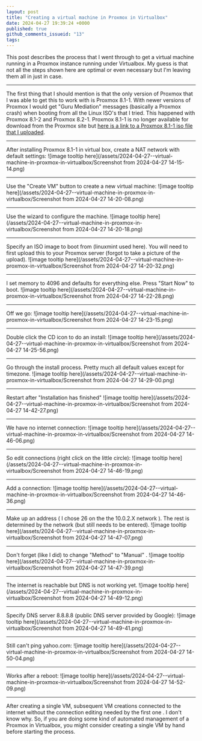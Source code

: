```yaml
---
layout: post
title: "Creating a virtual machine in Proxmox in Virtualbox"
date: 2024-04-27 19:39:24 +0000
published: true
github_comments_issueid: "13"
tags:
---
```


This post describes the process that I went through to get a virtual machine running in a Proxmox instance running under Virtualbox.  My guess is that not all the steps shown here are optimal or even necessary but I'm leaving them all in just in case.

---------

The first thing that I should mention is that the only version of Proxmox that I was able to get this to work with is Proxmox 8.1-1.   With newer versions of Proxmox I would get "Guru Mediation" messages (basically a Proxmox crash) when booting from all the Linux ISO's that I tried.   This happened with Proxmox 8.1-2 and Proxmox 8.2-1.    Proxmox 8.1-1 is no longer available for download from the Proxmox site but [here is a link to a Proxmox 8.1-1 iso file that I uploaded](https://www.dropbox.com/scl/fi/cbvdqo0vb138dqtr1jwu4/proxmox-ve_8.1-1.iso?rlkey=crvhod61ez88cekuygj7ksjre&st=8w61lmxw&dl=0).

---------
After installing Proxmox 8.1-1 in virtual box, create a NAT network with default settings:
![image tooltip here](/assets/2024-04-27--virtual-machine-in-proxmox-in-virtualbox/Screenshot from 2024-04-27 14-15-14.png)

---------
Use the "Create VM" button to create a new virtual machine:
![image tooltip here](/assets/2024-04-27--virtual-machine-in-proxmox-in-virtualbox/Screenshot from 2024-04-27 14-20-08.png)

---------
Use the wizard to configure the machine.
![image tooltip here](/assets/2024-04-27--virtual-machine-in-proxmox-in-virtualbox/Screenshot from 2024-04-27 14-20-18.png)

---------
Specify an ISO image to boot from (linuxmint used here).    You will need to first upload this to your Proxmox server (forgot to take a picture of the upload).
![image tooltip here](/assets/2024-04-27--virtual-machine-in-proxmox-in-virtualbox/Screenshot from 2024-04-27 14-20-32.png)

---------
I set memory to 4096 and defaults for everything else.  Press "Start Now" to boot.
![image tooltip here](/assets/2024-04-27--virtual-machine-in-proxmox-in-virtualbox/Screenshot from 2024-04-27 14-22-28.png)

---------
Off we go:
![image tooltip here](/assets/2024-04-27--virtual-machine-in-proxmox-in-virtualbox/Screenshot from 2024-04-27 14-23-15.png)

---------
Double click the CD icon to do an install:
![image tooltip here](/assets/2024-04-27--virtual-machine-in-proxmox-in-virtualbox/Screenshot from 2024-04-27 14-25-56.png)

---------
Go through the install process.  Pretty much all default values except for timezone.
![image tooltip here](/assets/2024-04-27--virtual-machine-in-proxmox-in-virtualbox/Screenshot from 2024-04-27 14-29-00.png)

---------
Restart after "Installation has finished"
![image tooltip here](/assets/2024-04-27--virtual-machine-in-proxmox-in-virtualbox/Screenshot from 2024-04-27 14-42-27.png)

---------
We have no internet connection:
![image tooltip here](/assets/2024-04-27--virtual-machine-in-proxmox-in-virtualbox/Screenshot from 2024-04-27 14-46-06.png)

---------
So edit connections (right click on the little circle):
![image tooltip here](/assets/2024-04-27--virtual-machine-in-proxmox-in-virtualbox/Screenshot from 2024-04-27 14-46-19.png)

---------
Add a connection:
![image tooltip here](/assets/2024-04-27--virtual-machine-in-proxmox-in-virtualbox/Screenshot from 2024-04-27 14-46-36.png)

---------
Make up an address ( I chose 26 on the the 10.0.2.X network ). The rest is determined by the network (but still needs to be entered).
![image tooltip here](/assets/2024-04-27--virtual-machine-in-proxmox-in-virtualbox/Screenshot from 2024-04-27 14-47-07.png)

---------
Don't forget (like I did) to change "Method" to "Manual" .
![image tooltip here](/assets/2024-04-27--virtual-machine-in-proxmox-in-virtualbox/Screenshot from 2024-04-27 14-47-39.png)

---------
The internet is reachable but DNS is not working yet.
![image tooltip here](/assets/2024-04-27--virtual-machine-in-proxmox-in-virtualbox/Screenshot from 2024-04-27 14-49-12.png)

---------
Specify DNS server 8.8.8.8 (public DNS server provided by Google):
![image tooltip here](/assets/2024-04-27--virtual-machine-in-proxmox-in-virtualbox/Screenshot from 2024-04-27 14-49-41.png)

---------
Still can't ping yahoo.com:
![image tooltip here](/assets/2024-04-27--virtual-machine-in-proxmox-in-virtualbox/Screenshot from 2024-04-27 14-50-04.png)

---------
Works after a reboot:
![image tooltip here](/assets/2024-04-27--virtual-machine-in-proxmox-in-virtualbox/Screenshot from 2024-04-27 14-52-09.png)


---------
After creating a single VM, subsequent VM creations connected to the internet without the connection editing needed by the first one .   I don't know why.   So, if you are doing some kind of automated management of a Proxmox in Virtualbox, you might consider creating a single VM by hand before starting the process.

